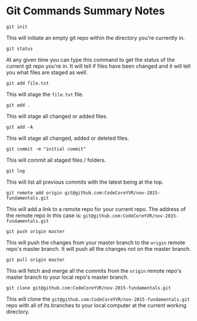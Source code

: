 # Git Commands Summary Notes
```
git init
```
This will initiate an empty git repo within the directory you're currently in.
```
git status
```
At any given time you can type this command to get the status of the current git repo you're in. It will tell if files have been changed and it will tell you what files are staged as well.
```
git add file.txt
```
This will stage the `file.txt` file.
```
git add .
```
This will stage all changed or added files.
```
git add -A
```
This will stage all changed, added or deleted files.
```
git commit -m "initial commit"
```
This will commit all staged files / folders.
```
git log
```
This will list all previous commits with the latest being at the top.
```
git remote add origin git@github.com:CodeCoreYVR/nov-2015-fundamentals.git
```
This will add a link to a remote repo for your current repo. The address of the remote repo in this case is:  `git@github.com:CodeCoreYVR/nov-2015-fundamentals.git`
```
git push origin master
```
This will push the changes from your master branch to the `origin` remote repo's master branch. It will push all the changes not on the master branch.
```
git pull origin master
```
This will fetch and merge all the commits from the `origin` remote repo's master branch to your local repo's master branch.
```
git clone git@github.com:CodeCoreYVR/nov-2015-fundamentals.git
```
This will clone the `git@github.com:CodeCoreYVR/nov-2015-fundamentals.git` repo with all of its branches to your local computer at the current working directory.
